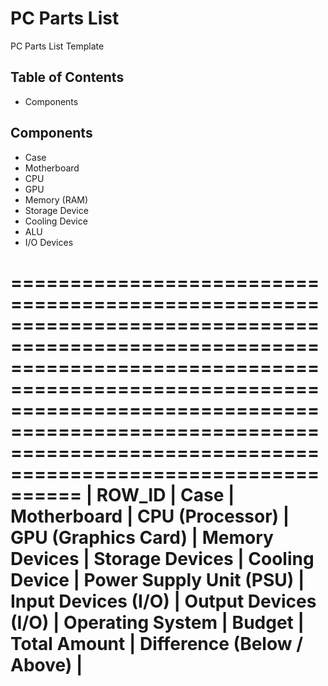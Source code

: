 # PC Parts List

PC Parts List Template

## Table of Contents
* Components

## Components
* Case
* Motherboard
* CPU
* GPU
* Memory (RAM)
* Storage Device
* Cooling Device
* ALU
* I/O Devices

==========================================================================================================================================================================================================================================================================
| ROW_ID | Case | Motherboard | CPU (Processor) | GPU (Graphics Card) | Memory Devices | Storage Devices | Cooling Device | Power Supply Unit (PSU) | Input Devices (I/O) | Output Devices (I/O) | Operating System | Budget | Total Amount | Difference (Below / Above) |
==========================================================================================================================================================================================================================================================================

